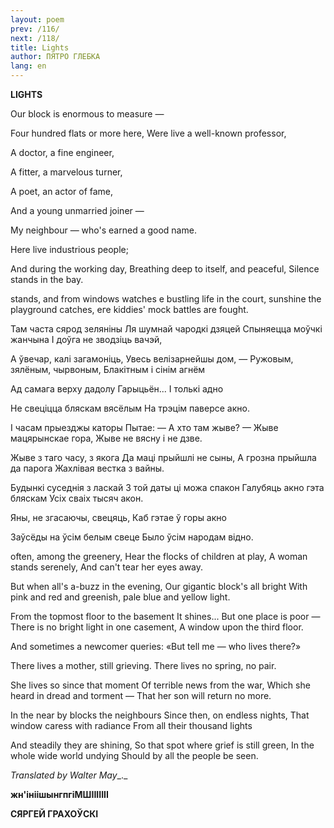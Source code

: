 ```yaml
---
layout: poem
prev: /116/
next: /118/
title: Lights
author: ПЯТРО ГЛЕБКА
lang: en
---
```



 
**LIGHTS**

Our block is enormous to measure —

Four hundred flats or more here, Were live a well-known professor,

A doctor, a fine engineer,

A fitter, a marvelous turner,

A poet, an actor of fame,

And a young unmarried joiner —

My neighbour — who's earned a good name.

Here live industrious people;

And during the working day, Breathing deep to itself, and peaceful, Silence stands in the bay.

stands, and from windows watches e bustling life in the court, sunshine the playground catches, еге  kiddies' mock battles are fought.

Там часта сярод зеляніны Ля шумнай чародкі дзяцей Спыняецца моўчкі жанчына I доўга не зводзіць вачэй,

А ўвечар, калі загамоніць, Увесь велізарнейшы дом, — Ружовым, зялёным, чырвоным, Блакітным і сінім агнём

Ад самага верху дадолу Гарыцьён... I толькі адно

He свеціцца бляскам вясёлым На трэцім паверсе акно.

I часам прыезджы каторы Пытае: — А хто там жыве? — Жыве мацярынскае гора, Жыве не вясну і не дзве.

Жыве з таго часу, з якога Да маці прыйшлі не сыны, А грозна прыйшла да парога Жахлівая вестка з вайны.

Будынкі суседнія з ласкай 3 той даты ці можа спакон Галубяць акно гэта бляскам Усіх сваіх тысяч акон.

Яны, не згасаючы, свецяць, Каб гэтае ў горы акно

Заўсёды на ўсім белым свеце Было ўсім народам відно.

often, among the greenery, Hear the flocks of children at play, A  woman stands serenely, And  can't tear  her  eyes away.

But  when all's a-buzz in the evening, Our gigantic block's all bright With pink and red and greenish, pale blue and yellow light.

From the topmost floor to the basement It shines... But one place is poor — There is no bright light in one casement, A window upon the third floor.

And sometimes a newcomer queries: «But  tell me — who lives there?»

There lives a mother, still grieving. There lives no spring, no pair.

She lives so since that moment Of terrible news from the war, Which she heard in dread and torment — That her son will return no more.

In  the near by blocks the neighbours Since then, on endless nights, That window caress with radiance From all their thousand lights

And steadily they are shining, So that spot where grief is still green, In the whole wide world undying Should by all the people be seen.

_Translated by Walter May__._

**жн'ініішынгпгіМШІІІІІІІ**

**СЯРГЕЙ ГРАХОЎСКІ**
